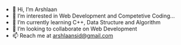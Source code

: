 - 👋 Hi, I’m Arshlaan
- 👀 I’m interested in Web Development and Competetive Coding...
- 🌱 I’m currently learning C++, Data Structure and Algorithm
- 💞️ I’m looking to collaborate on Web Development
- 📫 Reach me at arshlaansid@gmail.com

<!---
sa778888/sa778888 is a ✨ special ✨ repository because its `README.md` (this file) appears on your GitHub profile.
You can click the Preview link to take a look at your changes.
--->
